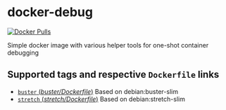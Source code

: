 # docker-debug

[![Docker Pulls](https://img.shields.io/docker/pulls/emgag/debug.svg)](https://hub.docker.com/r/emgag/debug)

Simple docker image with various helper tools for one-shot container debugging

## Supported tags and respective `Dockerfile` links

- [`buster` (*buster/Dockerfile*)](https://github.com/emgag/docker-debug/blob/master/buster/Dockerfile) Based on debian:buster-slim
- [`stretch` (*stretch/Dockerfile*)](https://github.com/emgag/docker-debug/blob/master/stretch/Dockerfile) Based on debian:stretch-slim

